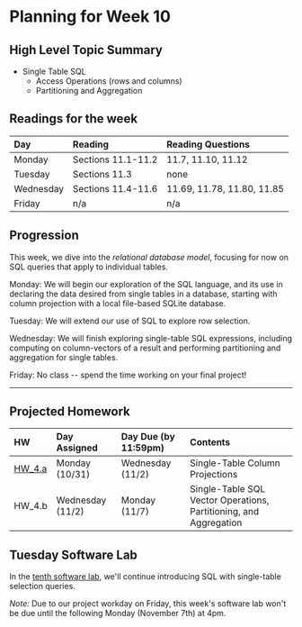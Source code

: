 # Planning for Week 10

## High Level Topic Summary

  - Single Table SQL
      - Access Operations (rows and columns)
      - Partitioning and Aggregation

## Readings for the week

Day        | Reading      | Reading Questions
:--------- |:-------------|:----------------------------------
Monday     | Sections 11.1-11.2 | 11.7, 11.10, 11.12
Tuesday    | Sections 11.3      | none
Wednesday  | Sections 11.4-11.6 | 11.69, 11.78, 11.80, 11.85
Friday     | n/a                | n/a

## Progression

This week, we dive into the *relational database model*, focusing for now on SQL queries that apply to individual tables.

Monday: We will begin our exploration of the SQL language, and its use in declaring the data desired from single tables in a database, starting with column projection with a local file-based SQLite database.

Tuesday: We will extend our use of SQL to explore row selection.

Wednesday: We will finish exploring single-table SQL expressions, including computing on column-vectors of a result and performing partitioning and aggregation for single tables.

Friday: No class -- spend the time working on your final project!

---

## Projected Homework

HW | Day Assigned  | Day Due (by 11:59pm) | Contents
:--|:--------|:--------|:------------
[HW_4.a](../hw/HW_4.a/README.md) | Monday (10/31) | Wednesday (11/2) | Single-Table Column Projections
HW_4.b | Wednesday (11/2) | Monday (11/7) | Single-Table SQL Vector Operations, Partitioning, and Aggregation

## Tuesday Software Lab

In the [tenth software lab](../sw_lab/lab_10/README.md), we'll continue introducing SQL with single-table selection queries.

_Note:_ Due to our project workday on Friday, this week's software lab won't be due until the following Monday (November 7th) at 4pm.